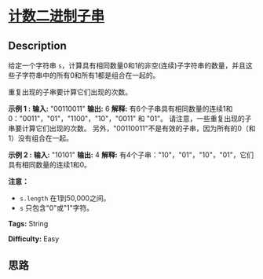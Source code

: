 # [计数二进制子串][title]

## Description

给定一个字符串 `s`，计算具有相同数量0和1的非空(连续)子字符串的数量，并且这些子字符串中的所有0和所有1都是组合在一起的。

重复出现的子串要计算它们出现的次数。

**示例 1 :**
            **输入:** "00110011"    **输出:** 6    **解释:** 有6个子串具有相同数量的连续1和0："0011"，"01"，"1100"，"10"，"0011" 和 "01"。        请注意，一些重复出现的子串要计算它们出现的次数。        另外，"00110011"不是有效的子串，因为所有的0（和1）没有组合在一起。    

**示例 2 :**
            **输入:** "10101"    **输出:** 4    **解释:** 有4个子串："10"，"01"，"10"，"01"，它们具有相同数量的连续1和0。    

**注意：**

  * `s.length` 在1到50,000之间。
  * `s` 只包含"0"或"1"字符。


**Tags:** String

**Difficulty:** Easy

## 思路

[title]: https://leetcode-cn.com/problems/count-binary-substrings
